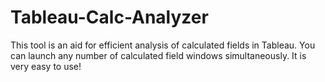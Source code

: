 # Tableau-Calc-Analyzer
This tool is an aid for efficient analysis of calculated fields in Tableau. You can launch any number of calculated field windows simultaneously. It is very easy to use!
